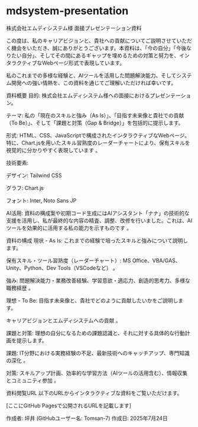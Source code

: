 # mdsystem-presentation
株式会社エムディシステム様 面接プレゼンテーション資料

この度は、私のキャリアビジョンと、貴社への貢献についてご説明させていただく機会をいただき、誠にありがとうございます。本資料は、「今の自分」「今後なりたい自分」、そしてその間にあるギャップを埋めるための対策と努力を、インタラクティブなWebページ形式で表現しています。

私のこれまでの多様な経験と、AIツールを活用した問題解決能力、そしてシステム開発への強い情熱を、この資料を通じてご理解いただければ幸いです。

資料概要
目的: 株式会社エムディシステム様への面接におけるプレゼンテーション。

テーマ: 私の「現在のスキルと強み（As Is）」、「目指す未来像と貴社での貢献（To Be）」、そして「課題と対策（Gap & Bridge）」を包括的に提示します。


形式: HTML、CSS、JavaScriptで構成されたインタラクティブなWebページ。特に、Chart.jsを用いたスキル習熟度のレーダーチャートにより、保有スキルを視覚的に分かりやすく表現しています 。



技術要素:


デザイン: Tailwind CSS 


グラフ: Chart.js 


フォント: Inter, Noto Sans JP 


AI活用: 資料の構成案や初期コード生成にはAIアシスタント「ナナ」の技術的な支援を活用し、私が最終的な内容の精査、調整、改修を行いました。これは、AIツールを効果的に活用する私の能力を示すものです 。

資料の構成
現状 - As Is: これまでの経験で培ったスキルと強みについて説明します。

保有スキル・ツール習熟度（レーダーチャート）: MS Office、VBA/GAS、Unity、Python、Dev Tools（VSCodeなど） 。

強み: 問題解決能力・業務改善経験、学習意欲・適応力、創造的思考力、多様な職務経歴 。


理想 - To Be: 目指す未来像と、貴社でどのように貢献したいかをご説明します。

キャリアビジョンとエムディシステムへの貢献 。


課題と対策: 理想の自分になるための課題認識と、それに対する具体的な行動計画を提示します。

課題: IT分野における実務経験の不足、最新技術へのキャッチアップ、専門知識の深化 。

対策: スキルアップ計画、効率的な学習方法（AIツールの活用含む）、情報収集とコミュニティ参加 。

資料閲覧URL
以下のURLからインタラクティブな資料をご覧いただけます。

[ここにGitHub Pagesで公開されるURLを記載します]

作成者: 坪井 (GitHubユーザー名: Tomsan-7)
作成日: 2025年7月24日


